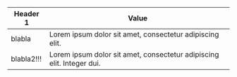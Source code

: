 | Header 1   | Value                                                                 |
| ---------- | --------------------------------------------------------------------- |
| blabla     | Lorem ipsum dolor sit amet, consectetur adipiscing elit.              |
| blabla2!!! | Lorem ipsum dolor sit amet, consectetur adipiscing elit. Integer dui. |
